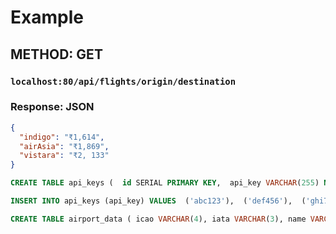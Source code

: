 # Example
## METHOD: GET
### `localhost:80/api/flights/origin/destination`

### Response: JSON
```JSON
{
  "indigo": "₹1,614",
  "airAsia": "₹1,869",
  "vistara": "₹2, 133"
}
```

````SQL
CREATE TABLE api_keys (  id SERIAL PRIMARY KEY,  api_key VARCHAR(255) NOT NULL, created_at TIMESTAMP DEFAULT NOW())
````

````SQL
INSERT INTO api_keys (api_key) VALUES  ('abc123'),  ('def456'),  ('ghi789'),  ('jkl012'),  ('mno345')
````

````SQL
CREATE TABLE airport_data ( icao VARCHAR(4), iata VARCHAR(3), name VARCHAR(255), city VARCHAR(255), state VARCHAR(255), country VARCHAR(255), elevation INTEGER, lat FLOAT, lon FLOAT, tz VARCHAR(255))
````